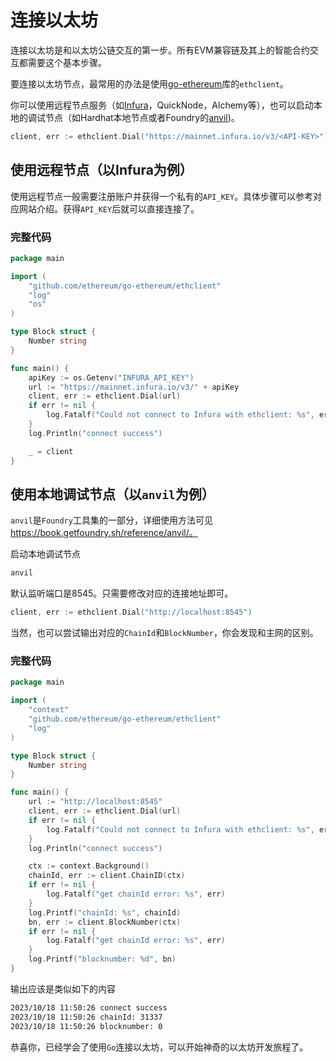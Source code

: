 # 连接以太坊

连接以太坊是和以太坊公链交互的第一步。所有EVM兼容链及其上的智能合约交互都需要这个基本步骤。

要连接以太坊节点，最常用的办法是使用[go-ethereum](https://github.com/ethereum/go-ethereum)库的`ethclient`。

你可以使用远程节点服务（如[Infura](https://app.infura.io/)，QuickNode，Alchemy等），也可以启动本地的调试节点（如Hardhat本地节点或者Foundry的[anvil](https://book.getfoundry.sh/reference/anvil/))。

```go
client, err := ethclient.Dial("https://mainnet.infura.io/v3/<API-KEY>")
```

## 使用远程节点（以Infura为例）

使用远程节点一般需要注册账户并获得一个私有的`API_KEY`。具体步骤可以参考对应网站介绍。获得`API_KEY`后就可以直接连接了。

### 完整代码
```go
package main

import (
	"github.com/ethereum/go-ethereum/ethclient"
	"log"
	"os"
)

type Block struct {
	Number string
}

func main() {
	apiKey := os.Getenv("INFURA_API_KEY")
	url := "https://mainnet.infura.io/v3/" + apiKey
	client, err := ethclient.Dial(url)
	if err != nil {
		log.Fatalf("Could not connect to Infura with ethclient: %s", err)
	}
	log.Println("connect success")

	_ = client
}
```

## 使用本地调试节点（以`anvil`为例）

`anvil`是`Foundry`工具集的一部分，详细使用方法可见 https://book.getfoundry.sh/reference/anvil/。

启动本地调试节点
```bash
anvil
```
默认监听端口是8545。只需要修改对应的连接地址即可。

```go
client, err := ethclient.Dial("http://localhost:8545")
```

当然，也可以尝试输出对应的`ChainId`和`BlockNumber`，你会发现和主网的区别。

### 完整代码

```go
package main

import (
	"context"
	"github.com/ethereum/go-ethereum/ethclient"
	"log"
)

type Block struct {
	Number string
}

func main() {
	url := "http://localhost:8545"
	client, err := ethclient.Dial(url)
	if err != nil {
		log.Fatalf("Could not connect to Infura with ethclient: %s", err)
	}
	log.Println("connect success")

	ctx := context.Background()
	chainId, err := client.ChainID(ctx)
	if err != nil {
		log.Fatalf("get chainId error: %s", err)
	}
	log.Printf("chainId: %s", chainId)
	bn, err := client.BlockNumber(ctx)
	if err != nil {
		log.Fatalf("get chainId error: %s", err)
	}
	log.Printf("blocknumber: %d", bn)
}
```

输出应该是类似如下的内容
```bash
2023/10/18 11:50:26 connect success
2023/10/18 11:50:26 chainId: 31337
2023/10/18 11:50:26 blocknumber: 0
```

恭喜你，已经学会了使用`Go`连接以太坊，可以开始神奇的以太坊开发旅程了。